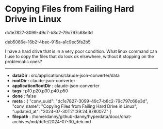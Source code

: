 # Copying Files from Failing Hard Drive in Linux

dc1e7827-3099-49c7-b8c2-79c797c68e3d

deb5086e-16b2-4bec-915a-a1c9ec5fa2b5

I have a hard drive that is in a very poor condition. What linux command can I use to copy the files that do look ok elsewhere, without it stopping on the problematic ones?

---

* **dataDir** : src/applications/claude-json-converter/data
* **rootDir** : claude-json-converter
* **applicationRootDir** : claude-json-converter
* **tags** : p10.p20.p30.p40.p50
* **done** : false
* **meta** : {
  "conv_uuid": "dc1e7827-3099-49c7-b8c2-79c797c68e3d",
  "conv_name": "Copying Files from Failing Hard Drive in Linux",
  "updated_at": "2024-07-30T21:39:24.978007Z"
}
* **filepath** : /home/danny/github-danny/hyperdata/docs/chat-archives/md/dc1e/2024-07-30_deb.md
